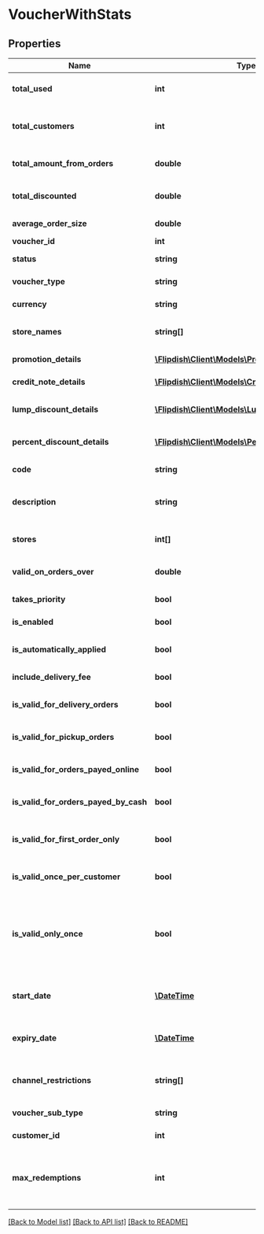 # VoucherWithStats

## Properties
Name | Type | Description | Notes
------------ | ------------- | ------------- | -------------
**total_used** | **int** | Total times the voucher was used | [optional] 
**total_customers** | **int** | Total amount of customers who used this voucher | [optional] 
**total_amount_from_orders** | **double** | Total amount of money from orders | [optional] 
**total_discounted** | **double** | Total amount of money given away | [optional] 
**average_order_size** | **double** | Average Order Size | [optional] 
**voucher_id** | **int** | Voucher Id | [optional] 
**status** | **string** | Voucher Status | [optional] 
**voucher_type** | **string** | Voucher Type | [optional] 
**currency** | **string** | Currency of the voucher | [optional] 
**store_names** | **string[]** | Stores that this voucher applies to | [optional] 
**promotion_details** | [**\Flipdish\\Client\Models\PromotionDetails**](PromotionDetails.md) | Promotion details | [optional] 
**credit_note_details** | [**\Flipdish\\Client\Models\CreditNoteDetails**](CreditNoteDetails.md) | Credit note details | [optional] 
**lump_discount_details** | [**\Flipdish\\Client\Models\LumpDiscountDetails**](LumpDiscountDetails.md) | Lump discount details | [optional] 
**percent_discount_details** | [**\Flipdish\\Client\Models\PercentDiscountDetails**](PercentDiscountDetails.md) | Percent discount details | [optional] 
**code** | **string** | Voucher Code | [optional] 
**description** | **string** | Voucher Description (Visible on printout) | [optional] 
**stores** | **int[]** | Stores that this voucher applies to | [optional] 
**valid_on_orders_over** | **double** | Valid on orders on or above | [optional] 
**takes_priority** | **bool** | Takes priority | [optional] 
**is_enabled** | **bool** | Is voucher enabled | [optional] 
**is_automatically_applied** | **bool** | Is voucher automatically applied | [optional] 
**include_delivery_fee** | **bool** | Include delivery fees | [optional] 
**is_valid_for_delivery_orders** | **bool** | Valid for delivery orders | [optional] 
**is_valid_for_pickup_orders** | **bool** | Valid for pickup orders | [optional] 
**is_valid_for_orders_payed_online** | **bool** | Valid for orders payed online | [optional] 
**is_valid_for_orders_payed_by_cash** | **bool** | Valid for orders payed in cash | [optional] 
**is_valid_for_first_order_only** | **bool** | Valid only on the first order by the customer | [optional] 
**is_valid_once_per_customer** | **bool** | Valid once per customer | [optional] 
**is_valid_only_once** | **bool** | Valid only once, by any customer (once used cannot be used again by any other customer) | [optional] 
**start_date** | [**\DateTime**](\DateTime.md) | Voucher Starts On (Time in UTC) | [optional] 
**expiry_date** | [**\DateTime**](\DateTime.md) | Voucher Expires On (Time in UTC) | [optional] 
**channel_restrictions** | **string[]** | Limit the channels this voucher can be used on | [optional] 
**voucher_sub_type** | **string** | Voucher Subtype | [optional] 
**customer_id** | **int** | Customer UserID | [optional] 
**max_redemptions** | **int** | Maximum number of times the voucher can be redeemed (used) | [optional] 

[[Back to Model list]](../README.md#documentation-for-models) [[Back to API list]](../README.md#documentation-for-api-endpoints) [[Back to README]](../README.md)


